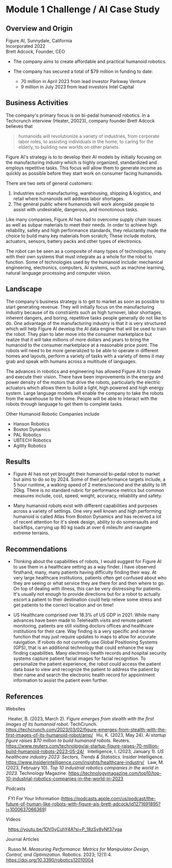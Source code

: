 # Module 1 Challenge / AI Case Study

## Overview and Origin

Figure AI, Sunnydale, California \
Incorporated 2022 \
Brett Adcock, Founder, CEO

* The company aims to create affordable and practical humanoid robotics.  

* The company has secured a total of $79 million in funding to date: 
  - 70 million in April 2023 from lead investor Parkway Venture
  - 9 million in July 2023 from lead investors Intel Capital

## Business Activities

The company's primary focus is on bi-pedal humanoid robotics. In a Techcrunch interview (Heater, 20023), company founder Brett Adcock believes that
  > humanoids will revolutionize a variety of industries, from corporate labor roles, to assisting individuals in the home, to caring for the elderly, to building new worlds on other planets. 

Figure AI's strategy is to to develop their AI models by initially focusing on the manufacturing industry which is highly organized, standardized and employs repetitive tasks.  This focus will allow them to generate income as quickly as possible before they start work on consumer facing humanoids. 

There are two sets of general customers: 
1. Industries such manufacturing, warehousing, shipping & logistics, and retail where humanoids will address labor shortages. 
2. The general public where humanoids will work alongside people to assist with undesirable, dangerous, and monotonous tasks. 

Like many companies, Figure AI has had to overcome supply chain issues as well as subpar materials to meet their needs. In order to achieve high reliability, safety and high performance standards, they reluctantly made the choice to build many key materials from scratch; These include motors, actuators, sensors, battery packs and other types of electronics.

The robot can be seen as a composite of many types of technologies, many with their own systems that must integrate as a whole for the robot to function. Some of technologies used by the humanoid include: mechanical engineering, electronics, computers, AI systems, such as machine learning, natural language processing and  computer vision. 

## Landscape

The company's business strategy is to get to market as soon as possible to start generating revenue. They will initially focus on the manufacturing industry because of its constraints such as high turnover, labor shortages, inherent dangers, and boring, repetitive tasks people generally do not like to do. One advantage of the manufacturing industry is that it is very structured which will help Figure AI develop the AI data engine that will be used to train the robot. They plan to later move into the consumer marketplace but realize that it will take millions of more dollars and years to bring the humanoid to the consumer marketplace at a reasonable price point. The robots will need to be more generalized to be able to operate in different homes and layouts, perform a variety of tasks with a variety of items it may grab and speak with humans across a multitude of languages. 

The advances in robotics and engineering has allowed Figure AI to create and execute their vision. There have been improvements in the energy and power density of the motors that drive the robots, particularly the electric actuators which allows them to build a light, high powered and high energy system. Large language models will enable the company to take the robots from the warehouse to the home. People will be able to interact with the robots through language to get them to complete tasks. 

Other Humanoid Robotic Companies include
- Hanson Robotics
- Boston Dynamics
- PAL Robotics
- UBTECH Robotics
- Agility Robotics


## Results

* Figure AI has not yet brought their humanoid bi-pedal robot to market but aims to do so by 2024. Some of their performance targets include, a 5 hour runtime, a walking speed of 2 meters/second and the ability to lift 20kg. There is no standard rubric for performance metrics but common measures include, cost, speed, weight, accuracy, reliability and safety. 

* Many humanoid robots exist with different capabilities and purposes across a variety of settings. One very well known and high performing humanoid is called Atlas from Boston Dynamics and has received a lot of recent attention for it's sleek design, ability to do somersaults and backflips, carrying up 80 kg loads at over 6 miles/hr and navigate extreme terrains. 

## Recommendations

* Thinking about the capabilities of robots, I would suggest for Figure AI to use them in a healthcare setting as a way finder. I have observed firsthand, many, many patients having difficulty finding their way. At very large healthcare institutions, patients often get confused about who they are seeing or what service they are there for and then where to go. On top of dealing with illness, this can be very distressing for patients. It's usually not enough to provide directions but for a robot to actually escort a patient to their destination could help relieve some stress and get patients to the correct location and on time!

* US Healthcare comprised over 18.3% of US GDP in 2021. While many advances have been made to Telehealth visits and remote patient monitoring, patients are still visiting doctors offices and healthcare institutions for their care. Way finding is a very specific and narrow function that may just require updates to maps to allow for accurate navigation. If robots do not currently use Global Positioning Systems (GPS), that is an additional technology that could enhance the way finding capabilities. Many electronic health records and hospital security systems capture patient facial images for facial recognition. To personalize the patient experience, the robot could access the patient data base to view and recognize the patient to address the patient by their name and search the electronic health record for appointment information to assist the patient even further.  

## References

Websites

&ensp;Heater, B. (2023, March 2). *Figure emerges from stealth with the first images of its humanoid robot.* TechCrunch. https://techcrunch.com/2023/03/02/figure-emerges-from-stealth-with-the-first-images-of-its-humanoid-robot/amp/ 
&ensp;Hu, K. (2023, May 24). *Ai startup figure raises $70 million to build humanoid robots.* Reuters. https://www.reuters.com/technology/ai-startup-figure-raises-70-million-build-humanoid-robots-2023-05-24/ 
&ensp;Intelligence, I. (2023, January 1). *US healthcare industry 2023: Sectors, Trends &amp; Statistics.* Insider Intelligence. https://www.insiderintelligence.com/insights/healthcare-industry/ 
&ensp;Law, M. (2023, February 10). *Top 10 industrial robotics companies in the world in 2023.* Technology Magazine. https://technologymagazine.com/top10/top-10-industrial-robotics-companies-in-the-world-in-2023 

Podcasts

&ensp;FYI For Your Information (https://podcasts.apple.com/us/podcast/the-future-of-human-like-robots-with-figure-ais-brett-adcock/id1271691895?i=1000637066369)

Videos

&ensp;https://youtu.be/1DV0yCuhY4A?si=P_18zSv8vNf37vga

Journal Articles

&ensp;Russo M. *Measuring Performance: Metrics for Manipulator Design, Control, and Optimization.* Robotics. 2023; 12(1):4. https://doi.org/10.3390/robotics12010004
